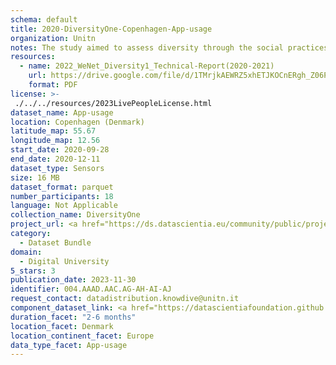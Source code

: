 ```yaml
---
schema: default
title: 2020-DiversityOne-Copenhagen-App-usage
organization: Unitn
notes: The study aimed to assess diversity through the social practices and daily behaviors of university students from eight different countries. The research was carried out in two phases. Initially, a large sample of students from Denmark, Italy, Mongolia, Paraguay, the United Kingdom, China, Mexico, and India, completed a survey on their social practices, as well as their socio-demographic, cultural, and psychological elements. In the second phase, a sub-sample of the respondents engaged in a four-week data collection by using an innovative smartphone application called iLog. This app collected data from thirty-four smartphone sensors around the clock, allowing for an in-depth investigation into the diversity and daily routines of university students across countries, both synchronically and diachronically.
resources:
  - name: 2022_WeNet_Diversity1_Technical-Report(2020-2021)
    url: https://drive.google.com/file/d/1TMrjkAEWRZ5xhETJKOCnERgh_Z06PO2E/view?usp=drive_link
    format: PDF
license: >-
 ./../../resources/2023LivePeopleLicense.html
dataset_name: App-usage
location: Copenhagen (Denmark)
latitude_map: 55.67
longitude_map: 12.56
start_date: 2020-09-28
end_date: 2020-12-11
dataset_type: Sensors
size: 16 MB
dataset_format: parquet
number_participants: 18
language: Not Applicable
collection_name: DiversityOne
project_url: <a href="https://ds.datascientia.eu/community/public/projects/3720e313-356e-4b7c-830e-be5cc7dbb3b3">https://ds.datascientia.eu/community/public/projects/3720e313-356e-4b7c-830e-be5cc7dbb3b3</a>
category: 
  - Dataset Bundle
domain: 
  - Digital University
5_stars: 3
publication_date: 2023-11-30
identifier: 004.AAAD.AAC.AG-AH-AI-AJ
request_contact: datadistribution.knowdive@unitn.it
component_dataset_link: <a href="https://datascientiafoundation.github.io/LivePeople/datasets/2020-DV1-Copenhagen-Application%20Event/">2020-DV1-Copenhagen-Application Event</a>, <a href="https://datascientiafoundation.github.io/LivePeople/datasets/2020-DV1-Copenhagen-Headset%20Plug%20Event/">2020-DV1-Copenhagen-Headset Plug Event</a>, <a href="https://datascientiafoundation.github.io/LivePeople/datasets/2020-DV1-Copenhagen-Music%20Event/">2020-DV1-Copenhagen-Music Event</a>, <a href="https://datascientiafoundation.github.io/LivePeople/datasets/2020-DV1-Copenhagen-Notification%20Event/">2020-DV1-Copenhagen-Notification Event</a>
duration_facet: "2-6 months"
location_facet: Denmark
location_continent_facet: Europe
data_type_facet: App-usage
---
```

